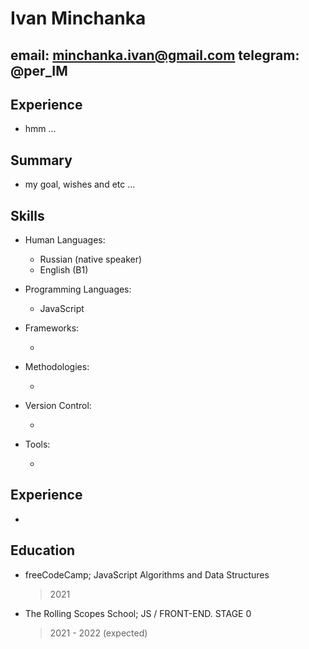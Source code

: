 Ivan Minchanka
============

email: minchanka.ivan@gmail.com
telegram: @per_IM
-------------------     

Experience
----------

* hmm ...

Summary
--------------------

* my goal, wishes and etc ...


Skills
--------------------

* Human Languages:

     * Russian (native speaker)
     * English (B1)

* Programming Languages:

     * JavaScript

* Frameworks:

     * 

* Methodologies:

     * 

* Version Control:

     * 

* Tools:

     * 

Experience
----------

* 


Education
---------

*   freeCodeCamp; JavaScript Algorithms and Data Structures

    > 2021

*   The Rolling Scopes School; JS / FRONT-END. STAGE 0

    > 2021 - 2022 (expected)
